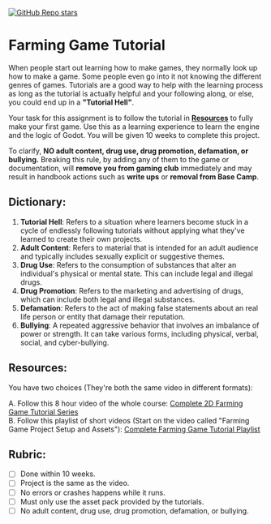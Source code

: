 [![GitHub Repo stars](https://img.shields.io/badge/-GO%20BACK-3d8fcc)](../../README.md#assignments)

# Farming Game Tutorial

When people start out learning how to make games, they normally look up how to make a game. Some people even go into it not knowing the different genres of games. Tutorials are a good way to help with the learning process as long as the tutorial is actually helpful and your following along, or else, you could end up in a **"Tutorial Hell"**.

Your task for this assignment is to follow the tutorial in **[Resources](#resources)** to fully make your first game. Use this as a learning experience to learn the engine and the logic of Godot. You will be given 10 weeks to complete this project.

To clarify, **NO adult content, drug use, drug promotion, defamation, or bullying.** Breaking this rule, by adding any of them to the game or documentation, will **remove you from gaming club** immediately and may result in handbook actions such as **write ups** or **removal from Base Camp**. 

## Dictionary:
1. **Tutorial Hell**: Refers to a situation where learners become stuck in a cycle of endlessly following tutorials without applying what they've learned to create their own projects. 
2. **Adult Content**: Refers to material that is intended for an adult audience and typically includes sexually explicit or suggestive themes.
3. **Drug Use**: Refers to the consumption of substances that alter an individual's physical or mental state. This can include legal and illegal drugs.
4. **Drug Promotion**: Refers to the marketing and advertising of drugs, which can include both legal and illegal substances. 
5. **Defamation**: Refers to the act of making false statements about an real life person or entity that damage their reputation. 
6. **Bullying**: A repeated aggressive behavior that involves an imbalance of power or strength. It can take various forms, including physical, verbal, social, and cyber-bullying.

## Resources:
You have two choices (They're both the same video in different formats):

A. Follow this 8 hour video of the whole course: [Complete 2D Farming Game Tutorial Series](https://youtu.be/it0lsREGdmc?si=kVjOXhTChrXAhbuN)\
B. Follow this playlist of short videos (Start on the video called "Farming Game Project Setup and Assets"): [Complete Farming Game Tutorial Playlist](https://youtube.com/playlist?list=PLWTXKdBN8RZe3ytf6qdR4g1JRy0j-93v9&si=Can3FJTPusKeXtKi)

## Rubric:
- [ ] Done within 10 weeks.
- [ ] Project is the same as the video.
- [ ] No errors or crashes happens while it runs.
- [ ] Must only use the asset pack provided by the tutorials.
- [ ] No adult content, drug use, drug promotion, defamation, or bullying.